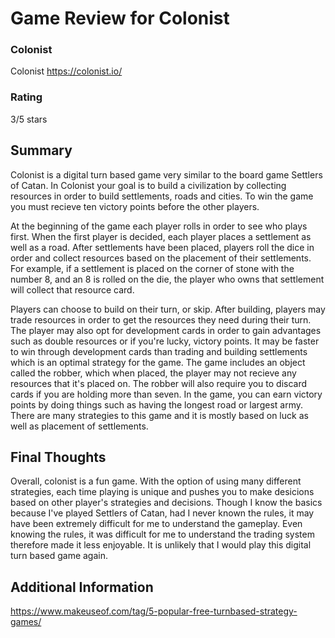# Game Review for Colonist


### Colonist

Colonist
https://colonist.io/
### Rating

3/5 stars

## Summary

Colonist is a digital turn based game very similar to the board game Settlers of Catan. In Colonist your goal is to build a civilization by collecting resources in order
to build settlements, roads and cities. To win the game you must recieve ten victory points before the other players.

At the beginning of the game each player rolls in order to see who plays first. When the first player is decided, each player places a settlement as well
as a road. After settlements have been placed, players roll the dice in order and collect resources based on the placement of their settlements. For example,
if a settlement is placed on the corner of stone with the number 8, and an 8 is rolled on the die, the player who owns that settlement will collect that resource card.

Players can choose to build on their turn, or skip. After building, players may trade resources in order to get the resources they need during their turn.
The player may also opt for development cards in order to gain advantages such as double resources or if you're lucky, victory points. It may be faster to win through 
development cards than trading and building settlements which is an optimal strategy for the game. The game includes an object called the robber, which when placed, the
player may not recieve any resources that it's placed on. The robber will also require you to discard cards if you are holding more than seven.
In the game, you can earn victory points by doing things such as having the longest road or largest army.
There are many strategies to this game and it is mostly based on luck as well as placement of settlements.



## Final Thoughts

Overall, colonist is a fun game. With the option of using many different strategies, each time playing is unique and pushes you to make desicions based
on other player's strategies and decisions. Though I know the basics because I've played Settlers of Catan, had I never known the rules, it may have been 
extremely difficult for me to understand the gameplay. Even knowing the rules, it was difficult for me to understand the trading system therefore made it 
less enjoyable. It is unlikely that I would play this digital turn based game again.

## Additional Information
https://www.makeuseof.com/tag/5-popular-free-turnbased-strategy-games/
